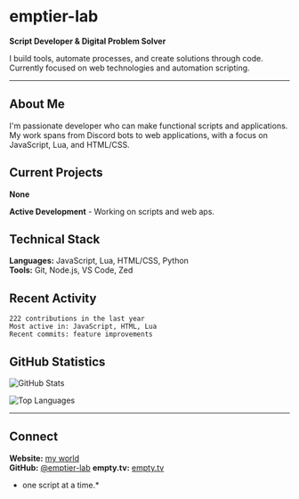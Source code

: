 # emptier-lab

**Script Developer & Digital Problem Solver**

I build tools, automate processes, and create solutions through code. Currently focused on web technologies and automation scripting.

---

## About Me

I'm passionate developer who can make functional scripts and applications. My work spans from Discord bots to web applications, with a focus on JavaScript, Lua, and HTML/CSS.

## Current Projects

**None**

**Active Development** - Working on scripts and web aps.

## Technical Stack

**Languages:** JavaScript, Lua, HTML/CSS, Python  
**Tools:** Git, Node.js, VS Code, Zed

## Recent Activity

```
222 contributions in the last year
Most active in: JavaScript, HTML, Lua
Recent commits: feature improvements
```

## GitHub Statistics

![GitHub Stats](https://github-readme-stats.vercel.app/api?username=emptier-lab&show_icons=true&theme=dark&hide_border=true&bg_color=0d1117)

![Top Languages](https://github-readme-stats.vercel.app/api/top-langs/?username=emptier-lab&layout=compact&theme=dark&hide_border=true&bg_color=0d1117)

---

## Connect

**Website:** [my world](https://empty.world)  
**GitHub:** [@emptier-lab](https://github.com/emptier-lab)
**empty.tv:** [empty.tv](https://empty.rocks/)
* one script at a time.*
